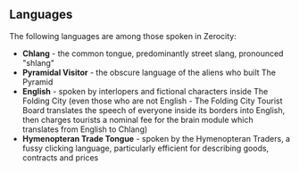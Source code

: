 ## Languages

The following languages are among those spoken in Zerocity:

* **Chlang** - the common tongue, predominantly street slang, pronounced "shlang"
* **Pyramidal Visitor** - the obscure language of the aliens who built The Pyramid
* **English** - spoken by interlopers and fictional characters inside The Folding City (even those who are not English - The Folding City Tourist Board translates the speech of everyone inside its borders into English, then charges tourists a nominal fee for the brain module which translates from English to Chlang)
* **Hymenopteran Trade Tongue** - spoken by the Hymenopteran Traders, a fussy clicking language, particularly efficient for describing goods, contracts and prices
